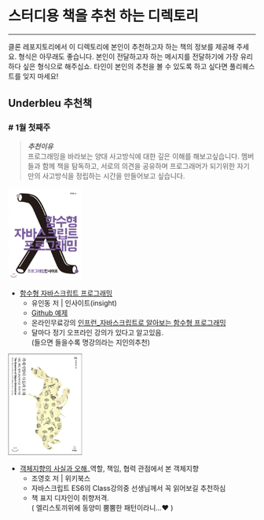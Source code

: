 # 스터디용 책을 추천 하는 디렉토리

---
<style>
img{
    width: 150px;
}
</style>    
클론 레포지토리에서 이 디렉토리에 본인이 추천하고자 하는 책의 정보를 제공해 주세요.
형식은 아무래도 좋습니다.
본인이 전달하고자 하는 메시지를 전달하기에 가장 유리하다 싶은 형식으로 해주십쇼.
타인이 본인의 추천을 볼 수 있도록 하고 싶다면 풀리퀘스트를 잊지 마세요!

## Underbleu 추천책

### # 1월 첫째주
>***추천이유***  
프로그래밍을 바라보는 양대 사고방식에 대한 깊은 이해를 해보고싶습니다. 멤버들과 함께 책을 탐독하고, 서로의 의견을 공유하며 프로그래머가 되기위한 자기만의 사고방식을 정립하는 시간을 만들어보고 싶습니다.


![함수형 자바스크립트 프로그래밍](../img/js-function-book.jpg)  
* [함수형 자바스크립트 프로그래밍](http://book.naver.com/product/go.nhn?bid=12800140&cpName=yes24&url=http%3A%2F%2Fwww.yes24.com%2FCooperate%2FYes24Gateway.aspx%3Fpid%3D95609%26ReturnURL%3Dhttp%3A%2F%2Fwww.yes24.com%2F24%2Fgoods%2F56885507)
    * 유인동 저 | 인사이트(insight)
    * [Github 예제](https://github.com/indongyoo/functional-javascript)
    * 온라인무료강의 [인프런_자바스크립트로 알아보는 함수형 프로그래밍](https://www.inflearn.com/course/%ED%95%A8%EC%88%98%ED%98%95-%ED%94%84%EB%A1%9C%EA%B7%B8%EB%9E%98%EB%B0%8D/)
    * 달마다 정기 오프라인 강의가 있다고 알고있음.  
    (들으면 들을수록 명강의라는 지인의추천)

![객체지향의 사실과 오해](../img/js-oop-book.jpg)  
* [객체지향의 사실과 오해](http://book.naver.com/product/go.nhn?bid=12800140&cpName=yes24&url=http%3A%2F%2Fwww.yes24.com%2FCooperate%2FYes24Gateway.aspx%3Fpid%3D95609%26ReturnURL%3Dhttp%3A%2F%2Fwww.yes24.com%2F24%2Fgoods%2F56885507)_역할, 책임, 협력 관점에서 본 객체지향
    * 조영호 저 | 위키북스
    * 자바스크립트 ES6의 Class강의중 선생님께서 꼭 읽어보길 추천하심
    * 책 표지 디자인이 취향저격.  
    ( 엘리스토끼위에 동양미 뿜뿜한 패턴이라니...♥ )
